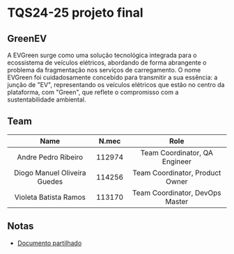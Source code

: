 # TQS24-25 projeto final
## GreenEV
A EVGreen surge como uma solução tecnológica integrada para o ecossistema de veículos elétricos, abordando de forma abrangente o problema da fragmentação nos serviços de carregamento. O nome EVGreen foi cuidadosamente concebido para transmitir a sua essência: a junção de "EV", representando os veículos elétricos que estão no centro da plataforma, com "Green", que reflete o compromisso com a sustentabilidade ambiental.

## Team
| Name | N.mec | Role |
| :---: | :----: | :---: |
| Andre Pedro Ribeiro | 112974 | Team Coordinator, QA Engineer |
| Diogo Manuel Oliveira Guedes | 114256 | Team Coordinator, Product Owner |
| Violeta Batista Ramos | 113170 | Team Coordinator, DevOps Master |


## Notas
- [Documento partilhado](https://docs.google.com/document/d/1syF7oGz288BDKHqjEilzAA3LXAZJtcAxx1M47uJyTm8/edit?tab=t.0#heading=h.pcls7cq49hem)
